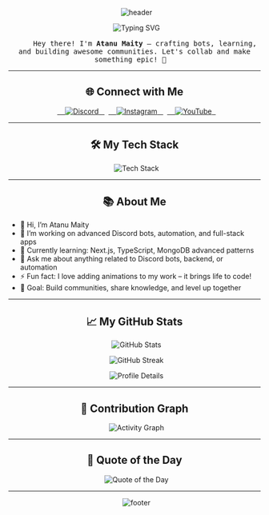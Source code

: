 <!-- 🌟 Atanu Maity Profile README 🌟 -->

<!-- 🌈 Animated Header Banner -->
<p align="center">
  <img src="https://capsule-render.vercel.app/api?type=waving&height=200&text=AtanuMaity&fontAlign=50&fontAlignY=40&color=gradient&desc=Web%20Devloper&descAlign=50&descAlignY=55" alt="header" />
</p>

<!-- ✍️ Typing animation -->
<p align="center">
  <img src="https://readme-typing-svg.demolab.com?font=Fira+Code&size=24&duration=3000&pause=1000&color=58A6FF&center=true&vCenter=true&width=600&height=45&lines=Full-Stack+Developer;Web+Developer;Open+Source+Contributor;Always+Learning+and+Creating" alt="Typing SVG" />
</p>

<!-- 💫 Welcome message -->
<p align="center">
  <samp>
    Hey there! I'm <b>Atanu Maity</b> – crafting bots, learning, and building awesome communities. Let's collab and make something epic! 🚀
  </samp>
</p>

---

<!-- 🌐 Social Links -->
<h2 align="center">🌐 Connect with Me</h2>
<p align="center">
  <a href="https://discordapp.com/users/1262715192903467020" target="_blank">
    <img src="https://img.shields.io/badge/Discord-5865F2?style=for-the-badge&logo=discord&logoColor=white" alt="Discord" />
  </a>
  <a href="https://www.instagram.com/atanu__maiti/" target="_blank">
    <img src="https://img.shields.io/badge/Instagram-E4405F?style=for-the-badge&logo=instagram&logoColor=white" alt="Instagram" />
  </a>
  <a href="https://youtube.com/@craftyraj01?si=WOOMtE-W57v6yyRZ" target="_blank">
    <img src="https://img.shields.io/badge/YouTube-FF0000?style=for-the-badge&logo=youtube&logoColor=white" alt="YouTube" />
  </a>
</p>

---

<!-- 🛠️ Tech Stack -->
<h2 align="center">🛠️ My Tech Stack</h2>
<p align="center">
  <img src="https://skillicons.dev/icons?i=js,ts,react,nodejs,express,mongodb,python,discord,git,github,vscode,html,css" alt="Tech Stack" />
</p>

---

<!-- 📚 About Me -->
<h2 align="center">📚 About Me</h2>

- 👋 Hi, I’m Atanu Maity  
- 🔭 I’m working on advanced Discord bots, automation, and full-stack apps  
- 🌱 Currently learning: Next.js, TypeScript, MongoDB advanced patterns  
- 💬 Ask me about anything related to Discord bots, backend, or automation  
- ⚡ Fun fact: I love adding animations to my work – it brings life to code!  
- 🎯 Goal: Build communities, share knowledge, and level up together  

---

<!-- 📈 GitHub Stats -->
<h2 align="center">📈 My GitHub Stats</h2>
<p align="center">
  <img src="https://github-readme-stats.vercel.app/api?username=AtanuMaity&show_icons=true&theme=tokyonight&hide_border=true&count_private=true&border_radius=15" alt="GitHub Stats" />
</p>
<p align="center">
  <img src="https://github-readme-streak-stats.herokuapp.com?user=AtanuMaity&theme=tokyonight&hide_border=true&stroke=58A6FF&ring=58A6FF&fire=58A6FF" alt="GitHub Streak" />
</p>
<p align="center">
  <img src="https://github-profile-summary-cards.vercel.app/api/cards/profile-details?username=AtanuMaity&theme=github_dark" alt="Profile Details" />
</p>

---

<!-- 🌟 Contribution Graph -->
<h2 align="center">🌟 Contribution Graph</h2>
<p align="center">
  <img src="https://github-readme-activity-graph.vercel.app/graph?username=AtanuMaity&bg_color=1e1e2f&color=58A6FF&line=00f7ff&point=ffffff&hide_border=true" alt="Activity Graph" />
</p>

---

<!-- 🎨 Quote of the Day -->
<h2 align="center">🎨 Quote of the Day</h2>
<p align="center">
  <img src="https://quotes-github-readme.vercel.app/api?type=horizontal&theme=tokyonight&quote=Stay%20hungry,%20stay%20foolish!" alt="Quote of the Day" />
</p>

---

<!-- 🎆 Final Footer -->
<p align="center">
  <img src="https://capsule-render.vercel.app/api?type=waving&height=120&section=footer&color=gradient" alt="footer" />
</p>
